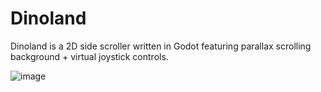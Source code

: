 # Dinoland
Dinoland is a 2D side scroller written in Godot featuring parallax scrolling background + virtual joystick controls.

![image](https://github.com/user-attachments/assets/106ec1df-f05a-48ad-a784-6b5f18e17838)
